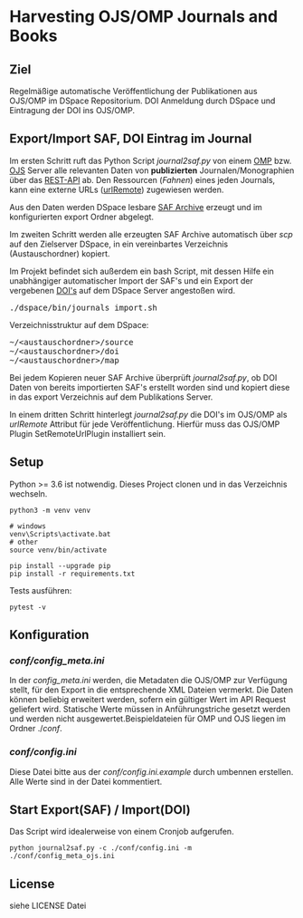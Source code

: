 # Harvesting OJS/OMP Journals and Books


## Ziel

Regelmäßige automatische Veröffentlichung der Publikationen aus OJS/OMP im DSpace Repositorium.
DOI Anmeldung durch DSpace und Eintragung der DOI ins OJS/OMP.


## Export/Import SAF, DOI Eintrag im Journal 

Im ersten Schritt ruft das Python Script _journal2saf.py_ von einem [OMP](https://pkp.sfu.ca/omp) bzw. [OJS](https://pkp.sfu.ca/ojs/) Server alle relevanten Daten von **publizierten** Journalen/Monographien über das  [REST-API](https://docs.pkp.sfu.ca/dev/api/ojs/3.3) ab. Den Ressourcen (_Fahnen_) eines jeden Journals, kann eine externe URLs ([urlRemote](https://docs.pkp.sfu.ca/dev/api/ojs/3.1#tag/Submissions/paths/~1submissions~1{submissionId}/get)) zugewiesen werden. 

Aus den Daten werden DSpace lesbare [SAF Archive](https://wiki.lyrasis.org/display/DSDOC5x/Importing+and+Exporting+Items+via+Simple+Archive+Format) erzeugt und im konfigurierten export Ordner abgelegt.

Im zweiten Schritt werden alle erzeugten SAF Archive automatisch über _scp_ auf den Zielserver DSpace, in ein vereinbartes Verzeichnis (Austauschordner) kopiert. 

Im Projekt befindet sich außerdem ein bash Script, mit dessen Hilfe ein unabhängiger automatischer Import der SAF's und ein Export der vergebenen [DOI's](https://www.doi.org/)  auf dem DSpace Server angestoßen wird.
<pre>./dspace/bin/journals_import.sh</pre>

Verzeichnisstruktur auf dem DSpace:
<pre>
~/&lt;austauschordner>/source
~/&lt;austauschordner>/doi
~/&lt;austauschordner>/map
</pre>


Bei jedem Kopieren neuer SAF Archive überprüft _journal2saf.py_, ob DOI Daten von bereits importierten SAF's erstellt worden sind und kopiert diese in das export Verzeichnis auf dem Publikations Server.

In einem dritten Schritt hinterlegt _journal2saf.py_ die DOI's im OJS/OMP als *urlRemote* Attribut für jede Veröffentlichung.
Hierfür muss das OJS/OMP Plugin SetRemoteUrlPlugin installiert sein. 

## Setup

Python >= 3.6 ist notwendig.
Dieses Project clonen und in das Verzeichnis wechseln.

```
python3 -m venv venv

# windows
venv\Scripts\activate.bat
# other 
source venv/bin/activate

pip install --upgrade pip
pip install -r requirements.txt
```
Tests ausführen:
```
pytest -v
```

## Konfiguration
### *conf/config_meta.ini*
In der _config_meta.ini_ werden, die Metadaten die OJS/OMP zur Verfügung stellt, für den Export in die entsprechende XML Dateien vermerkt.
Die Daten können beliebig erweitert werden, sofern ein gültiger Wert im API Request geliefert wird.
Statische Werte müssen in Anführungstriche gesetzt werden und werden nicht ausgewertet.Beispieldateien für OMP und OJS liegen im Ordner ./_conf_.

### *conf/config.ini*
Diese Datei bitte aus der *conf/config.ini.example* durch umbennen erstellen.
Alle Werte sind in der Datei kommentiert.

## Start Export(SAF) / Import(DOI)
Das Script wird idealerweise von einem Cronjob aufgerufen.

```
python journal2saf.py -c ./conf/config.ini -m ./conf/config_meta_ojs.ini
```
 


## 


## License

siehe LICENSE Datei